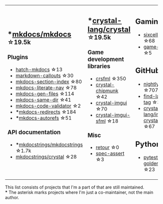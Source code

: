 <table><tr><td>

## **\***[mkdocs/mkdocs](https://github.com/mkdocs/mkdocs) <sup>☆19.5k</sup>

### Plugins

* [hatch-mkdocs](https://github.com/mkdocs/hatch-mkdocs) ☆13
* [markdown-callouts](https://github.com/oprypin/markdown-callouts) ☆30
* [mkdocs-section-index](https://github.com/oprypin/mkdocs-section-index) ☆80
* [mkdocs-literate-nav](https://github.com/oprypin/mkdocs-literate-nav) ☆78
* [mkdocs-gen-files](https://github.com/oprypin/mkdocs-gen-files) ☆114
* [mkdocs-same-dir](https://github.com/oprypin/mkdocs-same-dir) ☆41
* [mkdocs-code-validator](https://github.com/oprypin/mkdocs-code-validator) ☆2
* **\***[mkdocs-redirects](https://github.com/mkdocs/mkdocs-redirects) ☆184
* **\***[mkdocs-autorefs](https://github.com/mkdocstrings/autorefs) ☆51

### API documentation

* **\***[mkdocstrings/mkdocstrings](https://github.com/mkdocstrings/mkdocstrings) ☆1.7k
* [mkdocstrings/crystal](https://github.com/mkdocstrings/crystal) ☆28

</td><td>

## **\***[crystal-lang/crystal](https://github.com/crystal-lang/crystal) <sup>☆19.5k</sup>

### Game development libraries

* [crsfml](https://github.com/oprypin/crsfml) ☆350
* [crystal-chipmunk](https://github.com/oprypin/crystal-chipmunk) ☆42
* [crystal-imgui](https://github.com/oprypin/crystal-imgui) ☆70
* [crystal-imgui-sfml](https://github.com/oprypin/crystal-imgui-sfml) ☆18

### Misc

* [retour](https://github.com/oprypin/retour) ☆0
* [spec-assert](https://github.com/oprypin/spec-assert) ☆3
  
&nbsp;

</td><td>

## Gaming

* [sixcells](https://github.com/oprypin/sixcells) ☆68
* [game-bots](https://github.com/oprypin/game-bots) ☆5

## GitHub

* [nightly.link](https://github.com/oprypin/nightly.link) ☆707
* [find-latest-tag](https://github.com/oprypin/find-latest-tag) ☆35
* [crystal-lang/install-crystal](https://github.com/crystal-lang/install-crystal) ☆67

## Python

* [pytest-golden](https://github.com/oprypin/pytest-golden) ☆23

</tr></table>

This list consists of projects that I'm a part of that are still maintained.  
**\*** The asterisk marks projects where I'm just a co-maintainer, not the main author.
